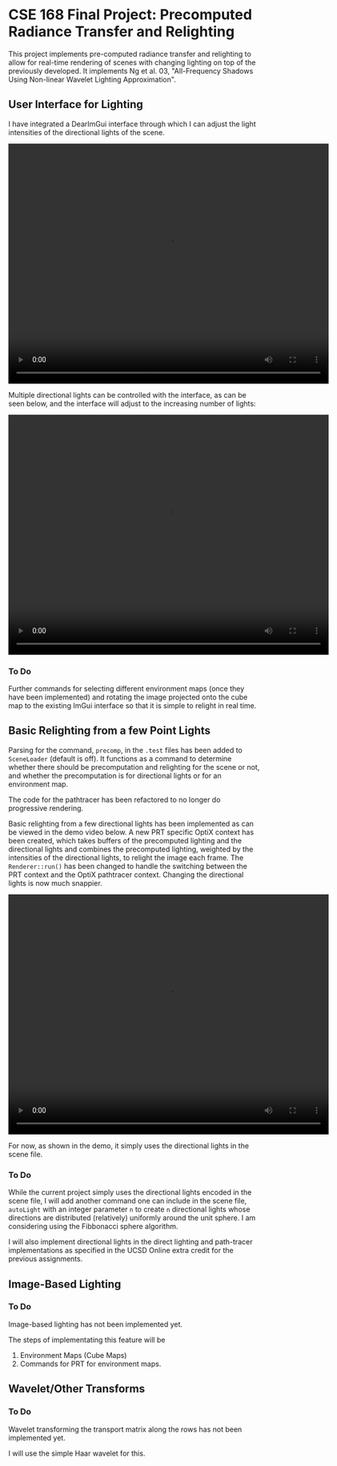 # CSE 168 Final Project: Precomputed Radiance Transfer and Relighting

This project implements pre-computed radiance transfer and relighting to allow for real-time rendering of scenes with changing lighting on top of the previously developed. It implements Ng et al. 03, "All-Frequency Shadows Using Non-linear Wavelet Lighting Approximation".

## User Interface for Lighting

I have integrated a DearImGui interface through which I can adjust the light intensities of the directional lights of the scene. 

<video src="FinalProject/DirectionalLightInterface.mp4" width="640" height="480" controls></video>

Multiple directional lights can be controlled with the interface, as can be seen below, and the interface will adjust to the increasing number of lights:

<video src="FinalProject/multipleDirLightInterfaces.mp4" width="640" height="480" controls></video>

### To Do

Further commands for selecting different environment maps (once they have been implemented) and rotating the image projected onto the cube map to the existing ImGui interface so that it is simple to relight in real time.

## Basic Relighting from a few Point Lights

Parsing for the command, `precomp`, in the `.test` files has been added to `SceneLoader` (default is off). It functions as a command to determine whether there should be precomputation and relighting for the scene or not, and whether the precomputation is for directional lights or for an environment map.

The code for the pathtracer has been refactored to no longer do progressive rendering.

Basic relighting from a few directional lights has been implemented as can be viewed in the demo video below. A new PRT specific OptiX context has been created, which takes buffers of the precomputed lighting and the directional lights and combines the precomputed lighting, weighted by the intensities of the directional lights, to relight the image each frame. The `Renderer::run()` has been changed to handle the switching between the PRT context and the OptiX pathtracer context. Changing the directional lights is now much snappier.

<video src="FinalProject/basicRelight.mp4" width="640" height="480" controls></video>

For now, as shown in the demo, it simply uses the directional lights in the scene file.

### To Do

While the current project simply uses the directional lights encoded in the scene file, I will add another command one can include in the scene file, `autoLight` with an integer parameter `n` to create `n` directional lights whose directions are distributed (relatively) uniformly around the unit sphere.  I am considering using the Fibbonacci sphere algorithm.

I will also implement directional lights in the direct lighting and path-tracer implementations as specified in the UCSD Online extra credit for the previous assignments.

## Image-Based Lighting

### To Do

Image-based lighting has not been implemented yet.  

The steps of implementating this feature will be

1. Environment Maps (Cube Maps)
2. Commands for PRT for environment maps.

## Wavelet/Other Transforms

### To Do

Wavelet transforming the transport matrix along the rows has not been implemented yet.

I will use the simple Haar wavelet for this.
